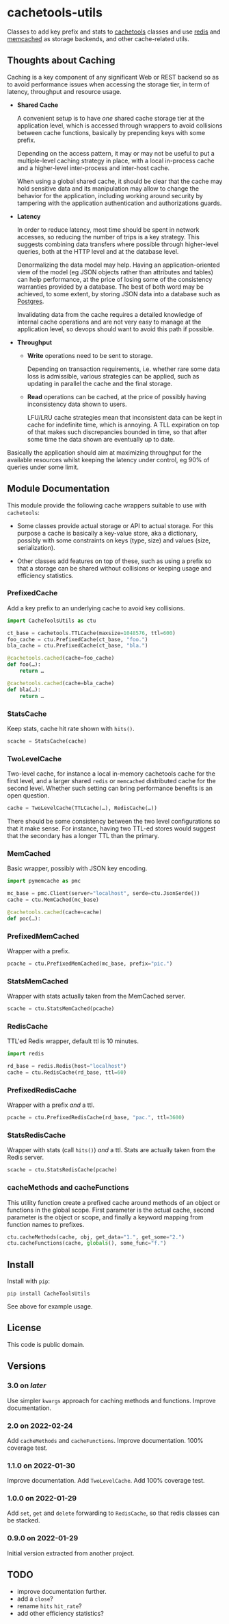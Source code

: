 # cachetools-utils

Classes to add key prefix and stats to
[cachetools](https://pypi.org/project/cachetools/) classes and use
[redis](https://redis.io/) and
[memcached](https://memcached.org/) as storage backends,
and other cache-related utils.


## Thoughts about Caching

Caching is a key component of any significant Web or REST backend so as to avoid
performance issues when accessing the storage tier, in term of latency,
throughput and resource usage.

- **Shared Cache**

  A convenient setup is to have *one* shared cache storage tier at the
  application level, which is accessed through wrappers to avoid collisions
  between cache functions, basically by prepending keys with some prefix.

  Depending on the access pattern, it may or may not be useful to put
  a multiple-level caching strategy in place, with a local in-process cache
  and a higher-level inter-process and inter-host cache.

  When using a global shared cache, it should be clear that the cache may
  hold sensitive data and its manipulation may allow to change the behavior
  for the application, including working around security by tampering with
  the application authentication and authorizations guards.

- **Latency**

  In order to reduce latency, most time should be spent in network accesses,
  so reducing the number of trips is a key strategy. This suggests combining
  data transfers where possible through higher-level queries, both at the HTTP
  level and at the database level.

  Denormalizing the data model may help. Having an application-oriented view of
  the model (eg JSON objects rather than attributes and tables) can help
  performance, at the price of losing some of the consistency warranties
  provided by a database.  The best of both word may be achieved, to some
  extent, by storing JSON data into a database such as
  [Postgres](https://postgresql.org/).

  Invalidating data from the cache requires a detailed knowledge of internal
  cache operations and are not very easy to manage at the application level,
  so devops should want to avoid this path if possible.

- **Throughput**

  - **Write** operations need to be sent to storage.

    Depending on transaction requirements, i.e. whether rare some data loss is
    admissible, various strategies can be applied, such as updating in parallel
    the cache and the final storage.

  - **Read** operations can be cached, at the price of possibly having
    inconsistency data shown to users.

    LFU/LRU cache strategies mean that inconsistent data can be kept in cache
    for indefinite time, which is annoying. A TLL expiration on top of that
    makes such discrepancies bounded in time, so that after some time the data
    shown are eventually up to date.

Basically the application should aim at maximizing throughput for the available
resources whilst keeping the latency under control, eg 90% of queries under
some limit.

## Module Documentation

This module provide the following cache wrappers suitable to use with
`cachetools`:

- Some classes provide actual storage or API to actual storage.
  For this purpose a cache is basically a key-value store, aka a dictionary,
  possibly with some constraints on keys (type, size) and values (size,
  serialization).

- Other classes add features on top of these, such as using a prefix so that
  a storage can be shared without collisions or keeping usage and efficiency
  statistics.

### PrefixedCache

Add a key prefix to an underlying cache to avoid key collisions.

```Python
import CacheToolsUtils as ctu

ct_base = cachetools.TTLCache(maxsize=1048576, ttl=600)
foo_cache = ctu.PrefixedCache(ct_base, "foo.")
bla_cache = ctu.PrefixedCache(ct_base, "bla.")

@cachetools.cached(cache=foo_cache)
def foo(…):
    return …

@cachetools.cached(cache=bla_cache)
def bla(…):
    return …
```

### StatsCache

Keep stats, cache hit rate shown with `hits()`.

```Python
scache = StatsCache(cache)
```

### TwoLevelCache

Two-level cache, for instance a local in-memory cachetools cache for the first
level, and a larger shared `redis` or `memcached` distributed cache for the
second level.
Whether such setting can bring performance benefits is an open question.

```Python
cache = TwoLevelCache(TTLCache(…), RedisCache(…))
```

There should be some consistency between the two level configurations
so that it make sense. For instance, having two TTL-ed stores would
suggest that the secondary has a longer TTL than the primary.

### MemCached

Basic wrapper, possibly with JSON key encoding.

```Python
import pymemcache as pmc

mc_base = pmc.Client(server="localhost", serde=ctu.JsonSerde())
cache = ctu.MemCached(mc_base)

@cachetools.cached(cache=cache)
def poc(…):
```

### PrefixedMemCached

Wrapper with a prefix.

```Python
pcache = ctu.PrefixedMemCached(mc_base, prefix="pic.")
```

### StatsMemCached

Wrapper with stats actually taken from the MemCached server.

```Python
scache = ctu.StatsMemCached(pcache)
```

### RedisCache

TTL'ed Redis wrapper, default ttl is 10 minutes.

```Python
import redis

rd_base = redis.Redis(host="localhost")
cache = ctu.RedisCache(rd_base, ttl=60)
```

### PrefixedRedisCache

Wrapper with a prefix *and* a ttl.

```Python
pcache = ctu.PrefixedRedisCache(rd_base, "pac.", ttl=3600)
```

### StatsRedisCache

Wrapper with stats (call `hits()`) *and* a ttl.
Stats are actually taken from the Redis server.

```Python
scache = ctu.StatsRedisCache(pcache)
```

### cacheMethods and cacheFunctions

This utility function create a prefixed cache around methods of an object
or functions in the global scope.
First parameter is the actual cache, second parameter is the object or scope,
and finally a keyword mapping from function names to prefixes.

```Python
ctu.cacheMethods(cache, obj, get_data="1.", get_some="2.")
ctu.cacheFunctions(cache, globals(), some_func="f.")
```


## Install

Install with `pip`:

```Shell
pip install CacheToolsUtils
```

See above for example usage.


## License

This code is public domain.


## Versions

### 3.0 on *later*

Use simpler `kwargs` approach for caching methods and functions.
Improve documentation.

### 2.0 on 2022-02-24

Add `cacheMethods` and `cacheFunctions`.
Improve documentation.
100% coverage test.

### 1.1.0 on 2022-01-30

Improve documentation.
Add `TwoLevelCache`.
Add 100% coverage test.

### 1.0.0 on 2022-01-29

Add `set`, `get` and `delete` forwarding to `RedisCache`, so that redis
classes can be stacked.

### 0.9.0 on 2022-01-29

Initial version extracted from another project.


## TODO

- improve documentation further.
- add a `close`?
- rename `hits`  `hit_rate`?
- add other efficiency statistics?
